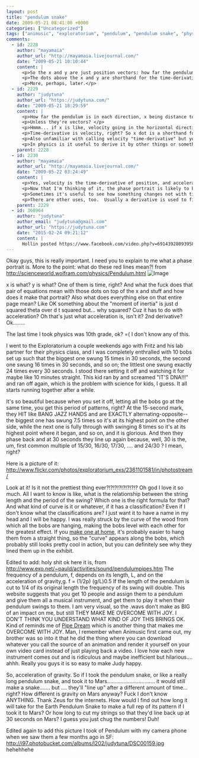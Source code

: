 ```yaml
---
layout: post
title: "pendulum snake"
date: 2009-05-21 08:41:00 +0000
categories: ["Uncategorized"]
tags: ["animusic", "exploratorium", "pendulum", "pendulum snake", "physics"]
comments:
  - id: 2228
    author: "mayamaia"
    author_url: "http://mayamaia.livejournal.com/"
    date: "2009-05-21 10:10:44"
    content: |
      <p>So the x and y are just position vectors: how far the pendulum is in each direction.  It looks like the phase portrait has a few flaws, though, if only for inappropriate labelling.</p>
      <p>The dots above the x and y are shorthand for the time-derivative of the vector.  Each x-dot could also be written as dx/dt.  X double dot would be acceleration.</p>
      <p>More, perhaps, later.</p>
  - id: 2229
    author: "judytuna"
    author_url: "https://judytuna.com/"
    date: "2009-05-21 18:29:59"
    content: |
      <p>How far the pendulum is in each direction, x being distance to center (what do you call place where a pendulum rests?), and y being height or something? That doesn't make sense, cuz then y = 0 (I'm assuming if the height = 0, then the pendulum is at its "lowest point" in the center, ie aforementioned at rest place) at a bunch of x distances? </p>
      <p>Unless they're vectors? </p>
      <p>Hmmm... if x is like, velocity going in the horizontal direction, and y is velocity going in the up and down direction... if x is 0 that means it has reached its highest "swing" point on either side and at that point the y will be the biggest it'll get... and if y is 0 that means at that point it's probably at the lowest and only going horizontally...</p>
      <p>Time-derivative is velocity, right? So x dot is a shorthand for dx/dt, which is just velocity, and x double dot is d2x/dt2, which is just acceleration, then... never seen the dots before, so thank you =)</p>
      <p>Also unfamiliar with calling velocity "time-derivative" but you call it that just because... that's just what it is?</p>
      <p>In physics is it useful to derive it by other things or something to find other stuff... I dunno... maybe some liquid is pouring into a container and it's gaining mass over time or something, ... I guess that would be a time-derivative too, though. </p>
    parent: 2228
  - id: 2230
    author: "mayamaia"
    author_url: "http://mayamaia.livejournal.com/"
    date: "2009-05-22 03:24:49"
    content: |
      <p>Yes, velocity is the time-derivative of position, and acceleration is the time-derivative of velocity.  X is definitely horizontal position and Y could maybe be vertical position, but that's often ignored in favor of just using theta to describe the angle.  Neither one is a velocity without a dot.</p>
      <p>Now that I'm thinking of it, the phase portrait is likely to be a visual relation between the varied pendulums, with Y being a function of the length of the pendulums. Think of all those ratios coming together at 30 seconds - that could be when they cross the y-axis! The word phase usually means the difference between two angles.</p>
      <p>Sometimes it's useful to see how something changes not with time but with distance.  For instance, dy/dx is usually how height changes with length.  In order to find the smallest length of thread needed to move from point A to point B, you derive by distance.</p>
      <p>There are other uses, too.  Usually a derivative is used to find the minimum or the maximum one can use of something.</p>
    parent: 2229
  - id: 368964
    author: "judytuna"
    author_email: "judytuna@gmail.com"
    author_url: "https://judytuna.com"
    date: "2015-02-24 09:21:12"
    content: |
      Hollin posted https://www.facebook.com/video.php?v=691439280939587&amp;pnref=story so I dug up this post. UNADULTERATED JOY!!!!!
---
```


Okay guys, this is really important. I need you to explain to me what a phase portrait is. More to the point: what do these red lines mean?! from http://scienceworld.wolfram.com/physics/Pendulum.html
![Image](http://i97.photobucket.com/albums/l202/judytuna/pendulumphaseportrait.gif)

x is what? y is what? One of them is time, right? And what the fuck does that pair of equations mean with those dots on top of the x and stuff and how does it make that portrait? Also what does everything else on that entire page mean? Like OK something about the "moment of inertia" is just d squared theta over d t squared but... why squared? Cuz it has to do with acceleration? Oh that's just what acceleration is, isn't it? 2nd derivative? Ok........

The last time I took physics was 10th grade, ok? =( I don't know any of this.

I went to the Exploratorium a couple weekends ago with Fritz and his lab partner for their physics class, and I was completely enthralled with 10 bobs set up such that the biggest one swung 15 times in 30 seconds, the second one swung 16 times in 30 seconds, and so on; the littlest one swung exactly 24 times every 30 seconds. I stood there setting it off and watching it for maybe like 10 minutes straight. This kid ran by and screamed "IT'S DNA!!!" and ran off again, which is the problem with science for kids, I guess. It all starts running together after a while.

It's so beautiful because when you set it off, letting all the bobs go at the same time, you get this period of patterns, right? At the 15-second mark, they HIT like BANG JAZZ HANDS and are EXACTLY alternating-opposite--the biggest one has swung 7.5 times so it's at its highest point on the other side, while the next one is fully through with swinging 8 times so it's at its highest point where it began, and so on, and it is glorious. And then they phase back and at 30 seconds they line up again because, well, 30 is the, um, first common multiple of 15/30, 16/30, 17/30, .... and 24/30 ? I mean, right?

Here is a picture of it: http://www.flickr.com/photos/exploratorium_exs/2361101581/in/photostream/

Look at it! Is it not the prettiest thing ever?!?!?!?!?!?!?!? Oh god I love it so much. All I want to know is like, what is the relationship between the string length and the period of the swing? Which one is the right formula for that? And what kind of curve is it or whatever, if it has a classification? Even if I don't know what the classifications are? I just want it to have a name in my head and I will be happy. I was really struck by the curve of the wood from which all the bobs are hanging, making the bobs level with each other for the greatest effect. If you [make one at home](http://www.exo.net/~donr/activities/Pendulum_Snake.pdf), it's probably easier to hang them from a straight thing, so the "curve" appears along the bobs, which probably still looks pretty cool in action, but you can definitely see why they lined them up in the exhibit.

Edited to add: holy shit ok here it is, from http://www.exo.net/~pauld/activities/sound/pendulumpipes.htm
The frequency of a pendulum, f, depends on its length, L, and on the acceleration of gravity,g.
f = (1/2p) (g/L)0.5
If the length of the pendulum is cut to 1/4 of its original length the frequency of its swing will double.
This website suggests that you get 10 people and assign them to a pendulum and give them all a musical instrument, and get them to play it when their pendulum swings to them. I am very visual, so the .wavs don't make as BIG of an impact on me, but still THEY MAKE ME OVERCOME WITH JOY. I DON'T THINK YOU UNDERSTAND WHAT KIND OF JOY THIS BRINGS OK. Kind of reminds me of [Pipe Dream](http://www.youtube.com/watch?v=WjBDfZZQz54) which is another thing that makes me OVERCOME WITH JOY. Man, I remember when Animusic first came out, my brother was so into it that he did the thing where you can download whatever you call the source of an animation and render it yourself on your own video card instead of just playing back a video. I love how each new instrument comes out and is ridiculous and maybe inefficient but hilarious.... ahhh. Really you guys it is so easy to make Judy happy.

So, acceleration of gravity. So if I took the pendulum snake, or like a really long pendulum snake, and took it to Mars................................ it would still make a snake....... but .... they'll "line up" after a different amount of time... right? How different is gravity on Mars anyway? Fuck I don't know ANYTHING. Thank Zeus for the internets. How would I find out how long it will take for the Earth Pendulum Snake to make a full rep of its pattern if I took it to Mars? Or how long to cut my strings so that they'd line back up at 30 seconds on Mars? I guess you just chug the numbers! Duh!

Edited again to add this picture I took of Pendulum with my camera phone when we saw them a few months ago in SF:
http://i97.photobucket.com/albums/l202/judytuna/DSC00159.jpg
hehehhehe